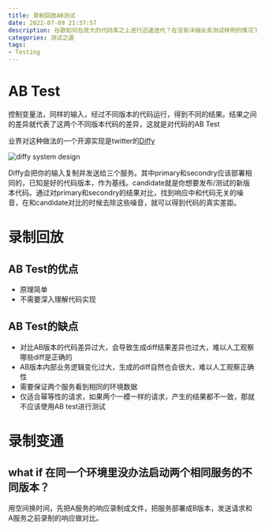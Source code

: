 ```yaml
---
title: 录制回放AB测试
date: 2022-07-09 21:37:57
description: 谷歌如何在庞大的代码库之上进行迅速迭代？在没有详细业务测试样例的情况下，如何保证每次代码提交都有足够的回归测试？一切都在录制回放AB测试
categories: 测试之道
tags: 
- Testing
---
```


# AB Test

控制变量法，同样的输入，经过不同版本的代码运行，得到不同的结果。结果之间的差异就代表了这两个不同版本代码的差异，这就是对代码的AB Test

业界对这种做法的一个开源实现是twitter的[Diffy](https://github.com/opendiffy/diffy)

![diffy system design](diffy.jpeg)

Diffy会把你的输入复制并发送给三个服务。其中primary和secondry应该部署相同的，已知是好的代码版本，作为基线。candidate就是你想要发布/测试的新版本代码。通过对primary和secondry的结果对比，找到响应中和代码无关的噪音，在和candidate对比的时候去除这些噪音，就可以得到代码的真实差距。

# 录制回放


## AB Test的优点

* 原理简单
* 不需要深入理解代码实现

## AB Test的缺点

* 对比AB版本的代码差异过大，会导致生成diff结果差异也过大，难以人工观察哪些diff是正确的
* AB版本内部业务逻辑变化过大，生成的diff自然也会很大，难以人工观察正确性
* 需要保证两个服务看到相同的环境数据
* 仅适合幂等性的请求，如果两个一模一样的请求，产生的结果都不一致，那就不应该使用AB test进行测试

# 录制变通

## what if 在同一个环境里没办法启动两个相同服务的不同版本？

用空间换时间，先把A服务的响应录制成文件，把服务部署成B版本，发送请求和A服务之前录制的响应做对比。